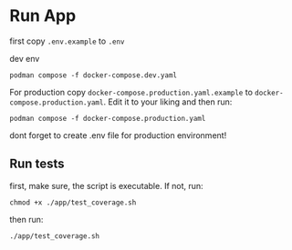 # Run App

first copy `.env.example` to `.env` 

dev env
```
podman compose -f docker-compose.dev.yaml
```

For production copy `docker-compose.production.yaml.example` to `docker-compose.production.yaml`. Edit it to your liking and then run:

```
podman compose -f docker-compose.production.yaml
```

dont forget to create .env file for production environment!


## Run tests

first, make sure, the script is executable. If not, run:
```
chmod +x ./app/test_coverage.sh 
```

then run:
```
./app/test_coverage.sh
```
